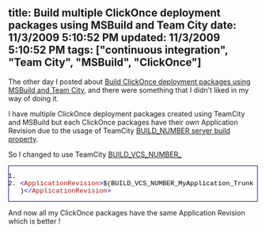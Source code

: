 title: Build multiple ClickOnce deployment packages using MSBuild and Team City
date: 11/3/2009 5:10:52 PM
updated: 11/3/2009 5:10:52 PM
tags: ["continuous integration", "Team City", "MSBuild", "ClickOnce"]
---
The other day I posted about [Build ClickOnce deployment packages using MSBuild and Team City](http://weblogs.asp.net/lkempe/archive/2009/10/27/build-clickonce-deployment-packages-using-msbuild-and-team-city.aspx), and there were something that I didn’t liked in my way of doing it.

I have multiple ClickOnce deployment packages created using TeamCity and MSBuild but each ClickOnce packages have their own Application Revision due to the usage of TeamCity [BUILD_NUMBER server build property](http://www.jetbrains.net/confluence/display/TCD4/Predefined+Properties).

So I changed to use TeamCity [BUILD_VCS_NUMBER_<simplified VCS root name>](http://www.jetbrains.net/confluence/display/TCD4/Predefined+Properties)
  <div style="padding-bottom: 0px; margin: 0px; padding-left: 0px; padding-right: 0px; display: inline; float: none; padding-top: 0px" id="scid:9ce6104f-a9aa-4a17-a79f-3a39532ebf7c:938d7efb-f5b5-4dca-90a2-68001b35ba46" class="wlWriterEditableSmartContent"> <div style="border: #000080 1px solid; color: #000; font-family: 'Courier New', Courier, Monospace; font-size: 10pt"> <div style="background: #fff; max-height: 300px; overflow: auto"> 

1.  <span style="color:#0000ff"><!--</span><span style="color:#008000"> ClickOnce getting build number from Team City </span><span style="color:#0000ff">--></span>
2.  <span style="color:#0000ff"><</span><span style="color:#a31515">ApplicationRevision</span><span style="color:#0000ff">></span>$(BUILD_VCS_NUMBER_MyApplication_Trunk)<span style="color:#0000ff"></</span><span style="color:#a31515">ApplicationRevision</span><span style="color:#0000ff">></span> </div> </div> </div>  

And now all my ClickOnce packages have the same Application Revision which is better !
